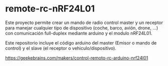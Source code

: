 # remote-rc-nRF24L01
Este proyecto permite crear un mando de radio control master y un receptor para manejar cualquier tipo de dispositivo (coche, barco, avión, drone, ...) con comunicación full-duplex mediante arduino y el modulo nRF24L01. 

Este repositorio incluye el código arduino del master (Emisor o mando de control) y el slave (el receptor o vehiculo/dispositivo).

https://geekebrains.com/makers/control-remoto-rc-arduino-nrf24l01
